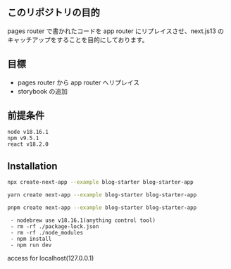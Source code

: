 ## このリポジトリの目的

pages router で書かれたコードを app router にリプレイスさせ、next.js13 のキャッチアップをすることを目的にしております。

## 目標

- pages router から app router へリプレイス
- storybook の追加

## 前提条件

```
node v18.16.1
npm v9.5.1
react v18.2.0
```

## Installation

```bash
npx create-next-app --example blog-starter blog-starter-app
```

```bash
yarn create next-app --example blog-starter blog-starter-app
```

```bash
pnpm create next-app --example blog-starter blog-starter-app
```

```
 - nodebrew use v18.16.1(anything control tool)
 - rm -rf ./package-lock.json
 - rm -rf ./node_modules
 - npm install
 - npm run dev
```

access for localhost(127.0.0.1)
